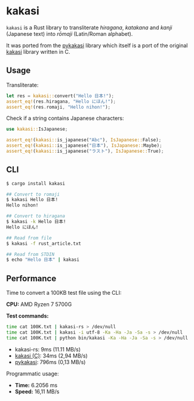 # kakasi

`kakasi` is a Rust library to transliterate *hiragana*, *katakana* and *kanji* (Japanese text) into *rōmaji* (Latin/Roman alphabet).

It was ported from the [pykakasi](https://codeberg.org/miurahr/pykakasi) library which itself is a port of the original
[kakasi](http://kakasi.namazu.org/) library written in C.

## Usage

Transliterate:

```rust
let res = kakasi::convert("Hello 日本!");
assert_eq!(res.hiragana, "Hello にほん!");
assert_eq!(res.romaji, "Hello nihon!");
```

Check if a string contains Japanese characters:

```rust
use kakasi::IsJapanese;

assert_eq!(kakasi::is_japanese("Abc"), IsJapanese::False);
assert_eq!(kakasi::is_japanese("日本"), IsJapanese::Maybe);
assert_eq!(kakasi::is_japanese("ラスト"), IsJapanese::True);
```

## CLI

```sh
$ cargo install kakasi

## Convert to romaji
$ kakasi Hello 日本!
Hello nihon!

## Convert to hiragana
$ kakasi -k Hello 日本!
Hello にほん!

## Read from file
$ kakasi -f rust_article.txt

## Read from STDIN
$ echo "Hello 日本" | kakasi
```

## Performance

Time to convert a 100KB test file using the CLI:

**CPU:** AMD Ryzen 7 5700G

**Test commands:**
```sh
time cat 100K.txt | kakasi-rs > /dev/null
time cat 100K.txt | kakasi -i utf-8 -Ka -Ha -Ja -Sa -s > /dev/null
time cat 100K.txt | python bin/kakasi -Ka -Ha -Ja -Sa -s > /dev/null
```

- kakasi-rs: 9ms (11.11 MB/s)
- [kakasi (C)](https://github.com/loretoparisi/kakasi/): 34ms (2,94 MB/s)
- [pykakasi](https://codeberg.org/miurahr/pykakasi): 796ms (0,13 MB/s)

Programmatic usage:

- **Time:** 6.2056 ms
- **Speed:** 16,11 MB/s
